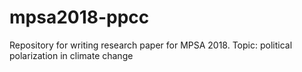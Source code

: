 # mpsa2018-ppcc
Repository for writing research paper for MPSA 2018.
Topic: political polarization in climate change
